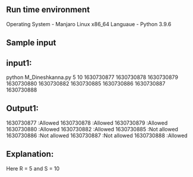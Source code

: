 Run time environment
--------------------
Operating System     - Manjaro Linux x86_64
Languaue             - Python 3.9.6 


Sample input
------------
input1:
------
python M_Dineshkanna.py 5 10 1630730877 1630730878 1630730879 1630730880 1630730882 1630730885 1630730886 1630730887 1630730888

Output1:
--------
1630730877 :Allowed
1630730878 :Allowed
1630730879 :Allowed
1630730880 :Allowed
1630730882 :Allowed
1630730885 :Not allowed
1630730886 :Not allowed
1630730887 :Not allowed
1630730888 :Allowed

Explanation:
------------
Here R = 5 and S = 10
